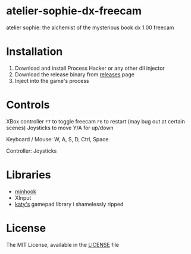 # atelier-sophie-dx-freecam
 atelier sophie: the alchemist of the mysterious book dx 1.00 freecam
 
# Installation
1. Download and install Process Hacker or any other dll injector
2. Download the release binary from [releases](https://github.com/oiyl/atelier_sophie_dx_freecam/releases/) page
3. Inject into the game's process

# Controls
XBox controller
`F7` to toggle freecam
`F6` to restart (may bug out at certain scenes)
Joysticks to move
Y/A for up/down

Keyboard / Mouse: W, A, S, D, Ctrl, Space

Controller: Joysticks

# Libraries
* [minhook](https://github.com/TsudaKageyu/minhook)
* XInput
* [katy's](https://github.com/djkaty) gamepad library i shamelessly ripped

# License
The MIT License, available in the [LICENSE](https://github.com/oiyl/atelier_sophie_dx_freecam/blob/main/LICENSE) file
